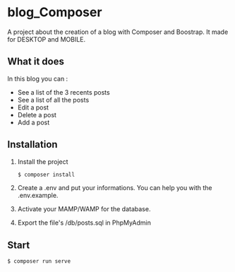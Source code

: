 # blog_Composer
A project about the creation of a blog with Composer and Boostrap. It made for DESKTOP and MOBILE.

## What it does

In this blog you can :

- See a list of the 3 recents posts
- See a list of all the posts
- Edit a post
- Delete a post
- Add a post

## Installation

1. Install the project

    ```bash
    $ composer install
    ```
    
2. Create a .env and put your informations. You can help you with the .env.example.

3. Activate your MAMP/WAMP for the database.

4. Export the file's /db/posts.sql in PhpMyAdmin

## Start

    $ composer run serve


